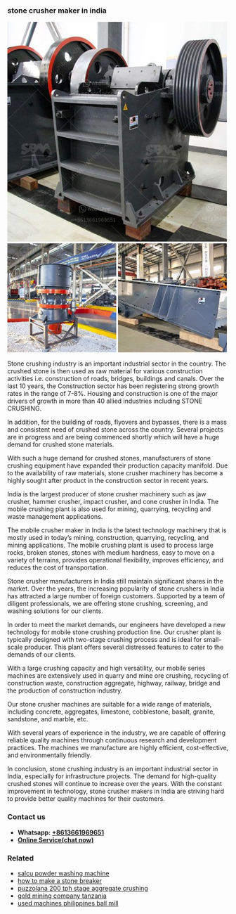<h3>stone crusher maker in india</h3><img src='1708663680.jpg' alt=''><p>Stone crushing industry is an important industrial sector in the country. The crushed stone is then used as raw material for various construction activities i.e. construction of roads, bridges, buildings and canals. Over the last 10 years, the Construction sector has been registering strong growth rates in the range of 7-8%. Housing and construction is one of the major drivers of growth in more than 40 allied industries including STONE CRUSHING.</p><p>In addition, for the building of roads, flyovers and bypasses, there is a mass and consistent need of crushed stone across the country. Several projects are in progress and are being commenced shortly which will have a huge demand for crushed stone materials.</p><p>With such a huge demand for crushed stones, manufacturers of stone crushing equipment have expanded their production capacity manifold. Due to the availability of raw materials, stone crusher machinery has become a highly sought after product in the construction sector in recent years.</p><p>India is the largest producer of stone crusher machinery such as jaw crusher, hammer crusher, impact crusher, and cone crusher in India. The mobile crushing plant is also used for mining, quarrying, recycling and waste management applications.</p><p>The mobile crusher maker in India is the latest technology machinery that is mostly used in today’s mining, construction, quarrying, recycling, and mining applications. The mobile crushing plant is used to process large rocks, broken stones, stones with medium hardness, easy to move on a variety of terrains, provides operational flexibility, improves efficiency, and reduces the cost of transportation.</p><p>Stone crusher manufacturers in India still maintain significant shares in the market. Over the years, the increasing popularity of stone crushers in India has attracted a large number of foreign customers. Supported by a team of diligent professionals, we are offering stone crushing, screening, and washing solutions for our clients.</p><p>In order to meet the market demands, our engineers have developed a new technology for mobile stone crushing production line. Our crusher plant is typically designed with two-stage crushing process and is ideal for small-scale producer. This plant offers several distressed features to cater to the demands of our clients.</p><p>With a large crushing capacity and high versatility, our mobile series machines are extensively used in quarry and mine ore crushing, recycling of construction waste, construction aggregate, highway, railway, bridge and the production of construction industry.</p><p>Our stone crusher machines are suitable for a wide range of materials, including concrete, aggregates, limestone, cobblestone, basalt, granite, sandstone, and marble, etc.</p><p>With several years of experience in the industry, we are capable of offering reliable quality machines through continuous research and development practices. The machines we manufacture are highly efficient, cost-effective, and environmentally friendly.</p><p>In conclusion, stone crushing industry is an important industrial sector in India, especially for infrastructure projects. The demand for high-quality crushed stones will continue to increase over the years. With the constant improvement in technology, stone crusher makers in India are striving hard to provide better quality machines for their customers.</p><h3>Contact us</h3><ul><li><strong>Whatsapp:&nbsp;<a href="https://wa.me/8613661969651">+8613661969651</a></strong></li><li><a href="https://swt.shibang-china.com/?git&amp;zhl&amp;stone crusher maker in india"><strong>Online Service(chat now)</strong></a></li></ul><h3>Related</h3><ul><li><a href='salcu powder washing machine.md'>salcu powder washing machine</a></li><li><a href='how to make a stone breaker.md'>how to make a stone breaker</a></li><li><a href='puzzolana 200 tph stage aggregate crushing.md'>puzzolana 200 tph stage aggregate crushing</a></li><li><a href='gold mining company tanzania.md'>gold mining company tanzania</a></li><li><a href='used machines philippines ball mill.md'>used machines philippines ball mill</a></li></ul>